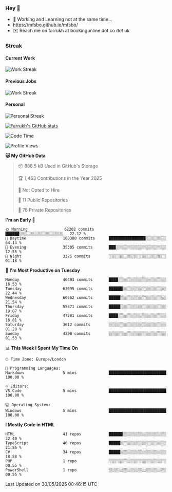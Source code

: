 ### Hey 👋

- 🏃 Working and Learning not at the same time...
- https://mfsbo.github.io/mfsbo/
- ✉️ Reach me on farrukh at bookingonline dot co dot uk

### Streak
#### Current Work
![Work Streak](https://streak-stats.demolab.com/?user=mfsbo)
#### Previous Jobs
![Work Streak](https://streak-stats.demolab.com/?user=farrukhcw)
#### Personal
![Personal Streak](https://streak-stats.demolab.com/?user=farrukhsubhani)

[![Farrukh's GitHub stats](https://github-readme-stats.vercel.app/api?username=mfsbo&hide=stars&count_private=true)](https://github.com/mfsbo/)

<!--START_SECTION:waka-->
![Code Time](http://img.shields.io/badge/Code%20Time-917%20hrs%2040%20mins-blue)

![Profile Views](http://img.shields.io/badge/Profile%20Views-3-blue)

**🐱 My GitHub Data** 

> 📦 888.5 kB Used in GitHub's Storage 
 > 
> 🏆 1,463 Contributions in the Year 2025
 > 
> 🚫 Not Opted to Hire
 > 
> 📜 11 Public Repositories 
 > 
> 🔑 78 Private Repositories 
 > 
**I'm an Early 🐤** 

```text
🌞 Morning                62202 commits       ██████░░░░░░░░░░░░░░░░░░░   22.12 % 
🌆 Daytime                180380 commits      ████████████████░░░░░░░░░   64.14 % 
🌃 Evening                35305 commits       ███░░░░░░░░░░░░░░░░░░░░░░   12.55 % 
🌙 Night                  3325 commits        ░░░░░░░░░░░░░░░░░░░░░░░░░   01.18 % 
```
📅 **I'm Most Productive on Tuesday** 

```text
Monday                   46493 commits       ████░░░░░░░░░░░░░░░░░░░░░   16.53 % 
Tuesday                  63095 commits       ██████░░░░░░░░░░░░░░░░░░░   22.44 % 
Wednesday                60562 commits       █████░░░░░░░░░░░░░░░░░░░░   21.54 % 
Thursday                 55871 commits       █████░░░░░░░░░░░░░░░░░░░░   19.87 % 
Friday                   47281 commits       ████░░░░░░░░░░░░░░░░░░░░░   16.81 % 
Saturday                 3612 commits        ░░░░░░░░░░░░░░░░░░░░░░░░░   01.28 % 
Sunday                   4298 commits        ░░░░░░░░░░░░░░░░░░░░░░░░░   01.53 % 
```


📊 **This Week I Spent My Time On** 

```text
🕑︎ Time Zone: Europe/London

💬 Programming Languages: 
Markdown                 5 mins              █████████████████████████   100.00 % 

🔥 Editors: 
VS Code                  5 mins              █████████████████████████   100.00 % 

💻 Operating System: 
Windows                  5 mins              █████████████████████████   100.00 % 
```

**I Mostly Code in HTML** 

```text
HTML                     41 repos            ██████░░░░░░░░░░░░░░░░░░░   22.40 % 
TypeScript               40 repos            █████░░░░░░░░░░░░░░░░░░░░   21.86 % 
C#                       34 repos            █████░░░░░░░░░░░░░░░░░░░░   18.58 % 
PHP                      1 repo              ░░░░░░░░░░░░░░░░░░░░░░░░░   00.55 % 
PowerShell               1 repo              ░░░░░░░░░░░░░░░░░░░░░░░░░   00.55 % 
```




 Last Updated on 30/05/2025 00:46:15 UTC
<!--END_SECTION:waka-->
<!--
**mfsbo/mfsbo** is a ✨ _special_ ✨ repository because its `README.md` (this file) appears on your GitHub profile.

Here are some ideas to get you started:

- 🔭 I’m currently working on ...
- 🌱 I’m currently learning ...
- 👯 I’m looking to collaborate on ...
- 🤔 I’m looking for help with ...
- 💬 Ask me about ...
- 📫 How to reach me: ...
- 😄 Pronouns: ...
- ⚡ Fun fact: ...
-->
